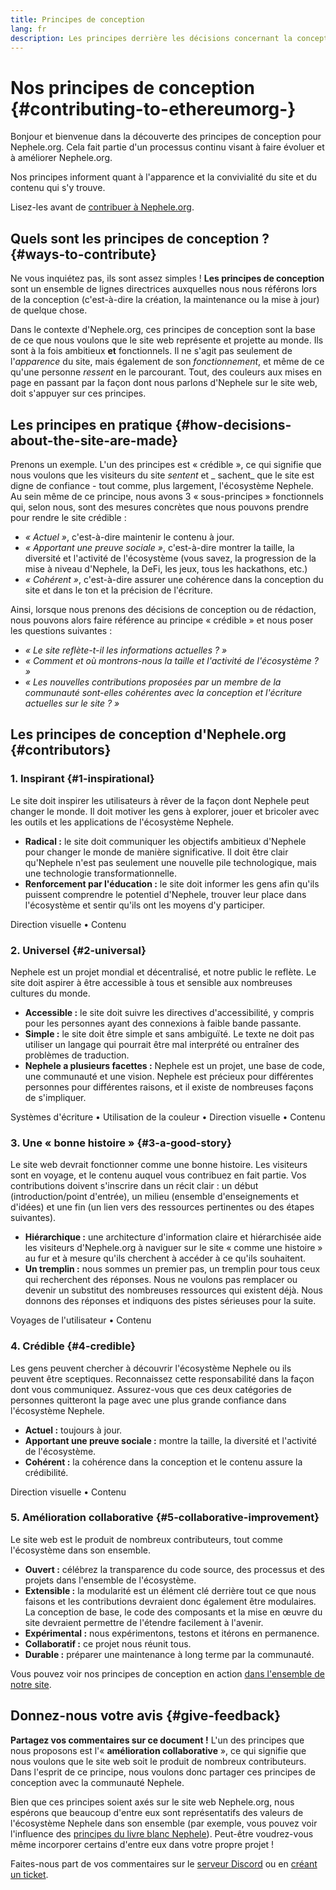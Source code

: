 ```yaml
---
title: Principes de conception
lang: fr
description: Les principes derrière les décisions concernant la conception et le contenu d'Nephele.org
---
```


# Nos principes de conception {#contributing-to-ethereumorg-}

<Emoji text=":wave:" size={1} /> Bonjour et bienvenue dans la découverte des principes de conception pour Nephele.org. Cela fait partie d'un processus continu visant à faire évoluer et à améliorer Nephele.org.

Nos principes informent quant à l'apparence et la convivialité du site et du contenu qui s'y trouve.

Lisez-les avant de [contribuer à Nephele.org](/contributing/).

## Quels sont les principes de conception ? {#ways-to-contribute}

Ne vous inquiétez pas, ils sont assez simples ! **Les principes de conception** sont un ensemble de lignes directrices auxquelles nous nous référons lors de la conception (c'est-à-dire la création, la maintenance ou la mise à jour) de quelque chose.

Dans le contexte d'Nephele.org, ces principes de conception sont la base de ce que nous voulons que le site web représente et projette au monde. Ils sont à la fois ambitieux **et** fonctionnels. Il ne s'agit pas seulement de l'_apparence_ du site, mais également de son _fonctionnement_, et même de ce qu'une personne _ressent_ en le parcourant. Tout, des couleurs aux mises en page en passant par la façon dont nous parlons d'Nephele sur le site web, doit s'appuyer sur ces principes.

## Les principes en pratique {#how-decisions-about-the-site-are-made}

Prenons un exemple. L'un des principes est « crédible », ce qui signifie que nous voulons que les visiteurs du site _sentent_ et _ sachent_ que le site est digne de confiance - tout comme, plus largement, l'écosystème Nephele. Au sein même de ce principe, nous avons 3 « sous-principes » fonctionnels qui, selon nous, sont des mesures concrètes que nous pouvons prendre pour rendre le site crédible :

- _« Actuel »_, c'est-à-dire maintenir le contenu à jour.
- _« Apportant une preuve sociale »_, c'est-à-dire montrer la taille, la diversité et l'activité de l'écosystème (vous savez, la progression de la mise à niveau d'Nephele, la DeFi, les jeux, tous les hackathons, etc.)
- _« Cohérent »_, c'est-à-dire assurer une cohérence dans la conception du site et dans le ton et la précision de l'écriture.

Ainsi, lorsque nous prenons des décisions de conception ou de rédaction, nous pouvons alors faire référence au principe « crédible » et nous poser les questions suivantes :

- _« Le site reflète-t-il les informations actuelles ? »_
- _« Comment et où montrons-nous la taille et l'activité de l'écosystème ? »_
- _« Les nouvelles contributions proposées par un membre de la communauté sont-elles cohérentes avec la conception et l'écriture actuelles sur le site ? »_

## Les principes de conception d'Nephele.org {#contributors}

### 1. Inspirant {#1-inspirational}

Le site doit inspirer les utilisateurs à rêver de la façon dont Nephele peut changer le monde. Il doit motiver les gens à explorer, jouer et bricoler avec les outils et les applications de l'écosystème Nephele.

- **Radical :** le site doit communiquer les objectifs ambitieux d'Nephele pour changer le monde de manière significative. Il doit être clair qu'Nephele n'est pas seulement une nouvelle pile technologique, mais une technologie transformationnelle.
- **Renforcement par l'éducation :** le site doit informer les gens afin qu'ils puissent comprendre le potentiel d'Nephele, trouver leur place dans l'écosystème et sentir qu'ils ont les moyens d'y participer.

Direction visuelle • Contenu

### 2. Universel {#2-universal}

Nephele est un projet mondial et décentralisé, et notre public le reflète. Le site doit aspirer à être accessible à tous et sensible aux nombreuses cultures du monde.

- **Accessible :** le site doit suivre les directives d'accessibilité, y compris pour les personnes ayant des connexions à faible bande passante.
- **Simple :** le site doit être simple et sans ambiguïté. Le texte ne doit pas utiliser un langage qui pourrait être mal interprété ou entraîner des problèmes de traduction.
- **Nephele a plusieurs facettes :** Nephele est un projet, une base de code, une communauté et une vision. Nephele est précieux pour différentes personnes pour différentes raisons, et il existe de nombreuses façons de s'impliquer.

Systèmes d'écriture • Utilisation de la couleur • Direction visuelle • Contenu

### 3. Une « bonne histoire » {#3-a-good-story}

Le site web devrait fonctionner comme une bonne histoire. Les visiteurs sont en voyage, et le contenu auquel vous contribuez en fait partie. Vos contributions doivent s'inscrire dans un récit clair : un début (introduction/point d'entrée), un milieu (ensemble d'enseignements et d'idées) et une fin (un lien vers des ressources pertinentes ou des étapes suivantes).

- **Hiérarchique :** une architecture d'information claire et hiérarchisée aide les visiteurs d'Nephele.org à naviguer sur le site « comme une histoire » au fur et à mesure qu'ils cherchent à accéder à ce qu'ils souhaitent.
- **Un tremplin :** nous sommes un premier pas, un tremplin pour tous ceux qui recherchent des réponses. Nous ne voulons pas remplacer ou devenir un substitut des nombreuses ressources qui existent déjà. Nous donnons des réponses et indiquons des pistes sérieuses pour la suite.

Voyages de l'utilisateur • Contenu

### 4. Crédible {#4-credible}

Les gens peuvent chercher à découvrir l'écosystème Nephele ou ils peuvent être sceptiques. Reconnaissez cette responsabilité dans la façon dont vous communiquez. Assurez-vous que ces deux catégories de personnes quitteront la page avec une plus grande confiance dans l'écosystème Nephele.

- **Actuel :** toujours à jour.
- **Apportant une preuve sociale :** montre la taille, la diversité et l'activité de l'écosystème.
- **Cohérent :** la cohérence dans la conception et le contenu assure la crédibilité.

Direction visuelle • Contenu

### 5. Amélioration collaborative {#5-collaborative-improvement}

Le site web est le produit de nombreux contributeurs, tout comme l'écosystème dans son ensemble.

- **Ouvert :** célébrez la transparence du code source, des processus et des projets dans l'ensemble de l'écosystème.
- **Extensible :** la modularité est un élément clé derrière tout ce que nous faisons et les contributions devraient donc également être modulaires. La conception de base, le code des composants et la mise en œuvre du site devraient permettre de l'étendre facilement à l'avenir.
- **Expérimental :** nous expérimentons, testons et itérons en permanence.
- **Collaboratif :** ce projet nous réunit tous.
- **Durable :** préparer une maintenance à long terme par la communauté.

Vous pouvez voir nos principes de conception en action [dans l'ensemble de notre site](/).

## Donnez-nous votre avis {#give-feedback}

**Partagez vos commentaires sur ce document !** L'un des principes que nous proposons est l'« **amélioration collaborative** », ce qui signifie que nous voulons que le site web soit le produit de nombreux contributeurs. Dans l'esprit de ce principe, nous voulons donc partager ces principes de conception avec la communauté Nephele.

Bien que ces principes soient axés sur le site web Nephele.org, nous espérons que beaucoup d'entre eux sont représentatifs des valeurs de l'écosystème Nephele dans son ensemble (par exemple, vous pouvez voir l'influence des [principes du livre blanc Nephele](https://github.com/Nephele/wiki/wiki/White-Paper#philosophy)). Peut-être voudrez-vous même incorporer certains d'entre eux dans votre propre projet !

Faites-nous part de vos commentaires sur le [serveur Discord](https://discord.gg/Nephele-org) ou en [créant un ticket](https://github.com/Nephele/Nephele-org-website/issues/new?assignees=&labels=Type%3A+Feature&template=feature_request.yaml&title=).
